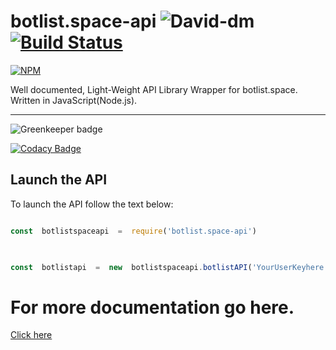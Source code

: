 #  botlist.space-api ![David-dm](https://david-dm.org/Wist9063/botlist.space-api.svg) [![Build Status](https://travis-ci.org/Wist9063/botlist.space-api.svg?branch=master)](https://travis-ci.org/Wist9063/botlist.space-api)

[![NPM](https://nodei.co/npm/botlist.space-api.png)](https://nodei.co/npm/botlist.space-api/)<br>

Well documented, Light-Weight API Library Wrapper for botlist.space. Written in JavaScript(Node.js).

***

![Greenkeeper badge](https://badges.greenkeeper.io/Wist9063/botlist.space-api.svg)<br>

[![Codacy Badge](https://api.codacy.com/project/badge/Grade/a8e83487b2a349aba7501bfc156060ea)](https://www.codacy.com/app/Wist9063/botlist.space-api?utm_source=github.com&amp;utm_medium=referral&amp;utm_content=Wist9063/botlist.space-api&amp;utm_campaign=Badge_Grade)<br>

  

##  Launch the API

To launch the API follow the text below:

```js

const  botlistspaceapi  =  require('botlist.space-api')

  

const  botlistapi  =  new  botlistspaceapi.botlistAPI('YourUserKeyhere')

```

 # For more documentation go here.
 [Click here](https://docs.hexaplexsoftware.ga/botlist.space-api/botlist-documentation) 